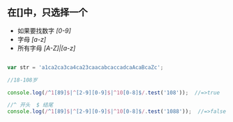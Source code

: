 ## 在[]中，只选择一个

- 如果要找数字  *[0-9]*
- 字母   *[a-z]*
- 所有字母  *[A-Z]|[a-z]*

```javascript

var str = 'a1ca2ca3ca4ca23caacabcaccadcaAcaBcaZc';

//18-108岁

console.log(/^1[89]$|^[2-9][0-9]$|^10[0-8]$/.test('108'));  //=>true

//^ 开头  $ 结尾
console.log(/^1[89]$|^[2-9][0-9]$|^10[0-8]$/.test('1088'));  //=>false


```